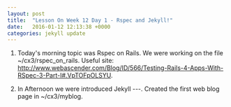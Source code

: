 ```yaml
---
layout: post
title:  "Lesson On Week 12 Day 1 - Rspec and Jekyll!"
date:   2016-01-12 12:13:38 +0000
categories: jekyll update
---
```



1. Today's morning topic was Rspec on Rails. We were working on the file ~/cx3/rspec_on_rails.
Useful site: http://www.webascender.com/Blog/ID/566/Testing-Rails-4-Apps-With-RSpec-3-Part-I#.VpTOFpOLSYU.


2. In Afternoon we were introduced Jekyll ---.
  Created the first web blog page in ~/cx3/myblog.

